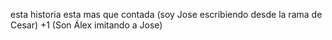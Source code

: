 esta historia esta mas que contada (soy Jose escribiendo desde la rama de Cesar)
+1 (Son Álex imitando a Jose)